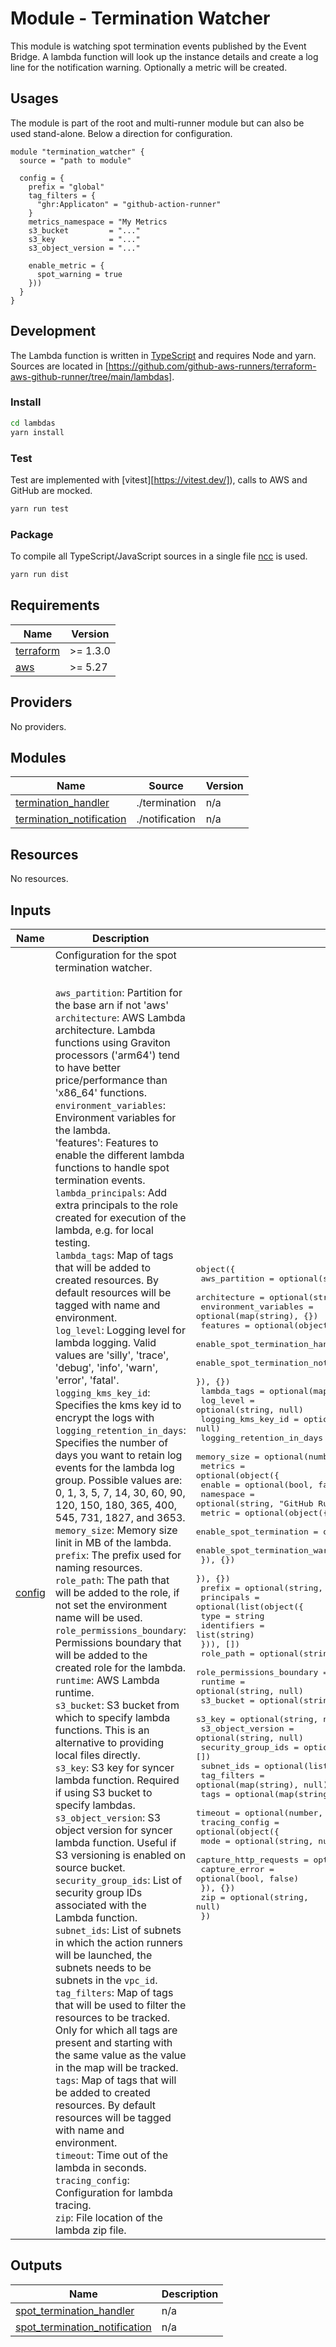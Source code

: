# Module - Termination Watcher

This module is watching spot termination events published by the Event Bridge. A lambda function will look up the instance details and create a log line for the notification warning. Optionally a metric will be created.

## Usages

The module is part of the root and multi-runner module but can also be used stand-alone. Below a direction for configuration.

```
module "termination_watcher" {
  source = "path to module"

  config = {
    prefix = "global"
    tag_filters = {
      "ghr:Applicaton" = "github-action-runner"
    }
    metrics_namespace = "My Metrics
    s3_bucket         = "..."
    s3_key            = "..."
    s3_object_version = "..."

    enable_metric = {
      spot_warning = true
    }))
  }
}

```

## Development

The Lambda function is written in [TypeScript](https://www.typescriptlang.org/) and requires Node and yarn. Sources are located in [https://github.com/github-aws-runners/terraform-aws-github-runner/tree/main/lambdas].

### Install

```bash
cd lambdas
yarn install
```

### Test

Test are implemented with [vitest][https://vitest.dev/]), calls to AWS and GitHub are mocked.

```bash
yarn run test
```

### Package

To compile all TypeScript/JavaScript sources in a single file [ncc](https://github.com/zeit/ncc) is used.

```bash
yarn run dist
```

<!-- BEGIN_TF_DOCS -->
## Requirements

| Name | Version |
|------|---------|
| <a name="requirement_terraform"></a> [terraform](#requirement\_terraform) | >= 1.3.0 |
| <a name="requirement_aws"></a> [aws](#requirement\_aws) | >= 5.27 |

## Providers

No providers.

## Modules

| Name | Source | Version |
|------|--------|---------|
| <a name="module_termination_handler"></a> [termination\_handler](#module\_termination\_handler) | ./termination | n/a |
| <a name="module_termination_notification"></a> [termination\_notification](#module\_termination\_notification) | ./notification | n/a |

## Resources

No resources.

## Inputs

| Name | Description | Type | Default | Required |
|------|-------------|------|---------|:--------:|
| <a name="input_config"></a> [config](#input\_config) | Configuration for the spot termination watcher.<br/><br/>`aws_partition`: Partition for the base arn if not 'aws'<br/>`architecture`: AWS Lambda architecture. Lambda functions using Graviton processors ('arm64') tend to have better price/performance than 'x86\_64' functions.<br/>`environment_variables`: Environment variables for the lambda.<br/>'features': Features to enable the different lambda functions to handle spot termination events.<br/>`lambda_principals`: Add extra principals to the role created for execution of the lambda, e.g. for local testing.<br/>`lambda_tags`: Map of tags that will be added to created resources. By default resources will be tagged with name and environment.<br/>`log_level`: Logging level for lambda logging. Valid values are  'silly', 'trace', 'debug', 'info', 'warn', 'error', 'fatal'.<br/>`logging_kms_key_id`: Specifies the kms key id to encrypt the logs with<br/>`logging_retention_in_days`: Specifies the number of days you want to retain log events for the lambda log group. Possible values are: 0, 1, 3, 5, 7, 14, 30, 60, 90, 120, 150, 180, 365, 400, 545, 731, 1827, and 3653.<br/>`memory_size`: Memory size linit in MB of the lambda.<br/>`prefix`: The prefix used for naming resources.<br/>`role_path`: The path that will be added to the role, if not set the environment name will be used.<br/>`role_permissions_boundary`: Permissions boundary that will be added to the created role for the lambda.<br/>`runtime`: AWS Lambda runtime.<br/>`s3_bucket`: S3 bucket from which to specify lambda functions. This is an alternative to providing local files directly.<br/>`s3_key`: S3 key for syncer lambda function. Required if using S3 bucket to specify lambdas.<br/>`s3_object_version`: S3 object version for syncer lambda function. Useful if S3 versioning is enabled on source bucket.<br/>`security_group_ids`: List of security group IDs associated with the Lambda function.<br/>`subnet_ids`: List of subnets in which the action runners will be launched, the subnets needs to be subnets in the `vpc_id`.<br/>`tag_filters`: Map of tags that will be used to filter the resources to be tracked. Only for which all tags are present and starting with the same value as the value in the map will be tracked.<br/>`tags`: Map of tags that will be added to created resources. By default resources will be tagged with name and environment.<br/>`timeout`: Time out of the lambda in seconds.<br/>`tracing_config`: Configuration for lambda tracing.<br/>`zip`: File location of the lambda zip file. | <pre>object({<br/>    aws_partition         = optional(string, null)<br/>    architecture          = optional(string, null)<br/>    environment_variables = optional(map(string), {})<br/>    features = optional(object({<br/>      enable_spot_termination_handler              = optional(bool, true)<br/>      enable_spot_termination_notification_watcher = optional(bool, true)<br/>    }), {})<br/>    lambda_tags               = optional(map(string), {})<br/>    log_level                 = optional(string, null)<br/>    logging_kms_key_id        = optional(string, null)<br/>    logging_retention_in_days = optional(number, null)<br/>    memory_size               = optional(number, null)<br/>    metrics = optional(object({<br/>      enable    = optional(bool, false)<br/>      namespace = optional(string, "GitHub Runners")<br/>      metric = optional(object({<br/>        enable_spot_termination         = optional(bool, true)<br/>        enable_spot_termination_warning = optional(bool, true)<br/>      }), {})<br/>    }), {})<br/>    prefix = optional(string, null)<br/>    principals = optional(list(object({<br/>      type        = string<br/>      identifiers = list(string)<br/>    })), [])<br/>    role_path                 = optional(string, null)<br/>    role_permissions_boundary = optional(string, null)<br/>    runtime                   = optional(string, null)<br/>    s3_bucket                 = optional(string, null)<br/>    s3_key                    = optional(string, null)<br/>    s3_object_version         = optional(string, null)<br/>    security_group_ids        = optional(list(string), [])<br/>    subnet_ids                = optional(list(string), [])<br/>    tag_filters               = optional(map(string), null)<br/>    tags                      = optional(map(string), {})<br/>    timeout                   = optional(number, null)<br/>    tracing_config = optional(object({<br/>      mode                  = optional(string, null)<br/>      capture_http_requests = optional(bool, false)<br/>      capture_error         = optional(bool, false)<br/>    }), {})<br/>    zip = optional(string, null)<br/>  })</pre> | n/a | yes |

## Outputs

| Name | Description |
|------|-------------|
| <a name="output_spot_termination_handler"></a> [spot\_termination\_handler](#output\_spot\_termination\_handler) | n/a |
| <a name="output_spot_termination_notification"></a> [spot\_termination\_notification](#output\_spot\_termination\_notification) | n/a |
<!-- END_TF_DOCS -->
